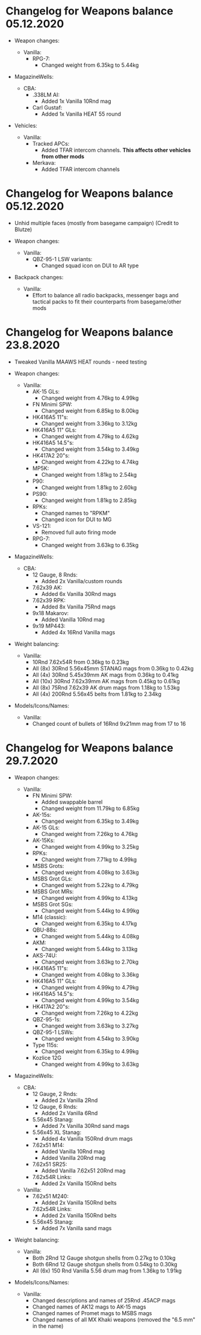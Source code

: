 # Changelog for Weapons balance 05.12.2020

- Weapon changes:
    - Vanilla:
        - RPG-7:
            - Changed weight from 6.35kg to 5.44kg

- MagazineWells:
    - CBA:
        - .338LM AI:
            - Added 1x Vanilla 10Rnd mag
        - Carl Gustaf:
            - Added 1x Vanilla HEAT 55 round

- Vehicles:
    - Vanilla:
        - Tracked APCs:
            - Added TFAR intercom channels. **This affects other vehicles from other mods**
        - Merkava:
            - Added TFAR intercom channels

# Changelog for Weapons balance 05.12.2020

- Unhid multiple faces (mostly from basegame campaign) (Credit to Blutze)
- Weapon changes:
    - Vanilla:
        - QBZ-95-1 LSW variants:
           - Changed squad icon on DUI to AR type

- Backpack changes:
    - Vanilla:
        - Effort to balance all radio backpacks, messenger bags and tactical packs to fit their counterparts from basegame/other mods

# Changelog for Weapons balance 23.8.2020

- Tweaked Vanilla MAAWS HEAT rounds - need testing

- Weapon changes:
    - Vanilla:
        - AK-15 GLs:
            - Changed weight from 4.76kg to 4.99kg
        - FN Minimi SPW:
            - Changed weight from 6.85kg to 8.00kg
        - HK416A5 11"s:
            - Changed weight from 3.36kg to 3.12kg
        - HK416A5 11" GLs:
            - Changed weight from 4.79kg to 4.62kg
        - HK416A5 14.5"s:
            - Changed weight from 3.54kg to 3.49kg
        - HK417A2 20"s:
            - Changed weight from 4.22kg to 4.74kg
        - MP5K:
            - Changed weight from 1.81kg to 2.54kg
        - P90:
            - Changed weight from 1.81kg to 2.60kg
        - PS90:
            - Changed weight from 1.81kg to 2.85kg
        - RPKs:
            - Changed names to "RPKM"
            - Changed icon for DUI to MG
        - VS-121:
            - Removed full auto firing mode
        - RPG-7:
            - Changed weight from 3.63kg to 6.35kg

- MagazineWells:
    - CBA:
         - 12 Gauge, 8 Rnds:
             - Added 2x Vanilla/custom rounds
         - 7.62x39 AK:
             - Added 6x Vanilla 30Rnd mags
         - 7.62x39 RPK:
             - Added 8x Vanilla 75Rnd mags
         - 9x18 Makarov:
             - Added Vanilla 10Rnd mag
         - 9x19 MP443:
             - Added 4x 16Rnd Vanilla mags

- Weight balancing:
    - Vanilla:
        - 10Rnd 7.62x54R from 0.36kg to 0.23kg
        - All (8x) 30Rnd 5.56x45mm STANAG mags from 0.36kg to 0.42kg
        - All (4x) 30Rnd 5.45x39mm AK mags from 0.36kg to 0.41kg
        - All (10x) 30Rnd 7.62x39mm AK mags from 0.45kg to 0.61kg
        - All (8x) 75Rnd 7.62x39 AK drum mags from 1.18kg to 1.53kg
        - All (4x) 200Rnd 5.56x45 belts from 1.81kg to 2.34kg

- Models/Icons/Names:
    - Vanilla:
        - Changed count of bullets of 16Rnd 9x21mm mag from 17 to 16

# Changelog for Weapons balance 29.7.2020

- Weapon changes:
    - Vanilla:
        - FN Minimi SPW:
            - Added swappable barrel
            - Changed weight from 11.79kg to 6.85kg
        - AK-15s:
            - Changed weight from 6.35kg to 3.49kg
        - AK-15 GLs:
            - Changed weight from 7.26kg to 4.76kg
        - AK-15Ks:
            - Changed weight from 4.99kg to 3.25kg
        - RPKs:
            - Changed weight from 7.71kg to 4.99kg
        - MSBS Grots:
            - Changed weight from 4.08kg to 3.63kg
        - MSBS Grot GLs:
            - Changed weight from 5.22kg to 4.79kg
        - MSBS Grot MRs:
            - Changed weight from 4.99kg to 4.13kg
        - MSBS Grot SGs:
            - Changed weight from 5.44kg to 4.99kg
        - M14 (classic):
            - Changed weight from 6.35kg to 4.17kg
        - QBU-88s:
            - Changed weight from 5.44kg to 4.08kg
        - AKM:
            - Changed weight from 5.44kg to 3.13kg
        - AKS-74U:
            - Changed weight from 3.63kg to 2.70kg
        - HK416A5 11"s:
            - Changed weight from 4.08kg to 3.36kg
        - HK416A5 11" GLs:
            - Changed weight from 4.99kg to 4.79kg
        - HK416A5 14.5"s:
            - Changed weight from 4.99kg to 3.54kg
        - HK417A2 20"s:
            - Changed weight from 7.26kg to 4.22kg
        - QBZ-95-1s:
            - Changed weight from 3.63kg to 3.27kg
        - QBZ-95-1 LSWs:
            - Changed weight from 4.54kg to 3.90kg
        - Type 115s:
            - Changed weight from 6.35kg to 4.99kg
        - Kozlice 12G
            - Changed weight from 4.99kg to 3.63kg

- MagazineWells:
    - CBA:
        - 12 Gauge, 2 Rnds:
            - Added 2x Vanilla 2Rnd
        - 12 Gauge, 6 Rnds:
            - Added 2x Vanilla 6Rnd
        - 5.56x45 Stanag:
            - Added 7x Vanilla 30Rnd sand mags
        - 5.56x45 XL Stanag:
            - Added 4x Vanilla 150Rnd drum mags
        - 7.62x51 M14:
            - Added Vanilla 10Rnd mag
            - Added Vanilla 20Rnd mag
        - 7.62x51 SR25:
            - Added Vanilla 7.62x51 20Rnd mag
        - 7.62x54R Links:
            - Added 2x Vanilla 150Rnd belts
    - Vanilla:
        - 7.62x51 M240:
            - Added 2x Vanilla 150Rnd belts
        - 7.62x54R Links:
            - Added 2x Vanilla 150Rnd belts
        - 5.56x45 Stanag:
            - Added 7x Vanilla sand mags

- Weight balancing:
    - Vanilla:
        - Both 2Rnd 12 Gauge shotgun shells from 0.27kg to 0.10kg
        - Both 6Rnd 12 Gauge shotgun shells from 0.54kg to 0.30kg
        - All (6x) 150 Rnd Vanilla 5.56 drum mag from 1.36kg to 1.91kg

- Models/Icons/Names:
    - Vanilla:
        - Changed descriptions and names of 25Rnd .45ACP mags
        - Changed names of AK12 mags to AK-15 mags
        - Changed names of Promet mags to MSBS mags
        - Changed names of all MX Khaki weapons (removed the "6.5 mm" in the name)
